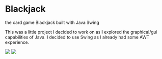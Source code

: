 # Blackjack
the card game Blackjack built with Java Swing


This was a little project I decided to work on as I explored the graphical/gui capabilities of Java. I decided to use Swing as I already had some AWT experience.

<img src="https://ibb.co/hcJ2yrK">

<img src="https://ibb.co/hcJ2yrK">
